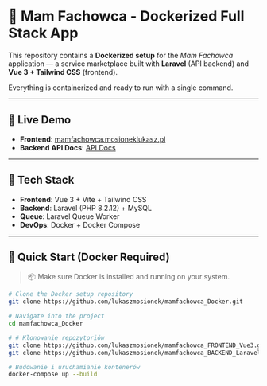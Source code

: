 # 🐳 Mam Fachowca - Dockerized Full Stack App

This repository contains a **Dockerized setup** for the _Mam Fachowca_ application — a service marketplace built with **Laravel** (API backend) and **Vue 3 + Tailwind CSS** (frontend).

Everything is containerized and ready to run with a single command.

---

## 🚀 Live Demo

- **Frontend**: [mamfachowca.mosioneklukasz.pl](http://mamfachowca.mosioneklukasz.pl)
- **Backend API Docs**: [API Docs](http://api.mamfachowca.mosioneklukasz.pl/docs/api)

---

## 🧱 Tech Stack

- **Frontend**: Vue 3 + Vite + Tailwind CSS
- **Backend**: Laravel (PHP 8.2.12) + MySQL
- **Queue**: Laravel Queue Worker
- **DevOps**: Docker + Docker Compose

---

## 🐳 Quick Start (Docker Required)

> 📦 Make sure Docker is installed and running on your system.

```bash
# Clone the Docker setup repository
git clone https://github.com/lukaszmosionek/mamfachowca_Docker.git

# Navigate into the project
cd mamfachowca_Docker

# # Klonowanie repozytoriów
git clone https://github.com/lukaszmosionek/mamfachowca_FRONTEND_Vue3.git frontend
git clone https://github.com/lukaszmosionek/mamfachowca_BACKEND_LaravelAPI.git backend

# Budowanie i uruchamianie kontenerów
docker-compose up --build
